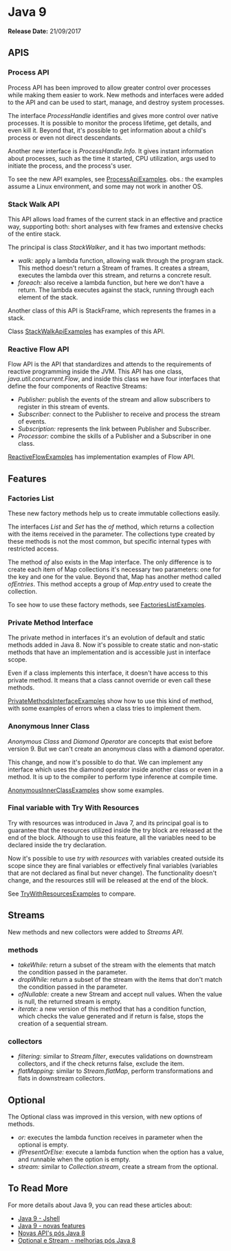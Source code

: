 # Java 9

**Release Date:** 21/09/2017

## APIS

### Process API

Process API has been improved to allow greater control over processes while making them easier to work. New methods and interfaces were added to the API and can be used to start, manage, and destroy system processes.

The interface _ProcessHandle_ identifies and gives more control over native processes. It is possible to monitor the process lifetime, get details, and even kill it. Beyond that, it's possible to get information about a child's process or even not direct descendants.

Another new interface is _ProcessHandle.Info_. It gives instant information about processes, such as the time it started, CPU utilization, args used to initiate the process, and the process's user.

To see the new API examples, see [ProcessApiExamples](https://github.com/frozendo/study-java/blob/java-9/src/com/frozendo/apis/ProcessApiExamples.java).
obs.: the examples assume a Linux environment, and some may not work in another OS.

### Stack Walk API

This API allows load frames of the current stack in an effective and practice way, supporting both: short analyses with few frames and extensive checks of the entire stack.

The principal is class _StackWalker_, and it has two important methods:

* *walk:* apply a lambda function, allowing walk through the program stack. This method doesn't return a Stream of frames. It creates a stream, executes the lambda over this stream, and returns a concrete result.
* *foreach:* also receive a lambda function, but here we don't have a return. The lambda executes against the stack, running through each element of the stack.

Another class of this API is StackFrame, which represents the frames in a stack.

Class [StackWalkApiExamples](https://github.com/frozendo/study-java/blob/java-9/src/com/frozendo/apis/StackWalkApiExamples.java) has examples of this API.

### Reactive Flow API

Flow API is the API that standardizes and attends to the requirements of reactive programming inside the JVM. This API has one class, _java.util.concurrent.Flow_, and inside this class we have four interfaces that define the four components of Reactive Streams:

* *Publisher:* publish the events of the stream and allow subscribers to register in this stream of events.
* *Subscriber:* connect to the Publisher to receive and process the stream of events.
* *Subscription:* represents the link between Publisher and Subscriber.
* *Processor:* combine the skills of a Publisher and a Subscriber in one class.

[ReactiveFlowExamples](https://github.com/frozendo/study-java/blob/java-9/src/com/frozendo/apis/ReactiveFlowExamples.java) has implementation examples of Flow API.

## Features

### Factories List

These new factory methods help us to create immutable collections easily.

The interfaces _List_ and _Set_ has the *of* method, which returns a collection with the items received in the parameter. The collections type created by these methods is not the most common, but specific internal types with restricted access.

The method *of* also exists in the Map interface. The only difference is to create each item of Map collections it's necessary two parameters: one for the key and one for the value. Beyond that, Map has another method called *ofEntries*. This method accepts a group of _Map.entry_ used to create the collection.

To see how to use these factory methods, see [FactoriesListExamples](https://github.com/frozendo/study-java/blob/java-9/src/com/frozendo/features/FactoriesListExamples.java).

### Private Method Interface

The private method in interfaces it's an evolution of default and static methods added in Java 8. Now it's possible to create static and non-static methods that have an implementation and is accessible just in interface scope.

Even if a class implements this interface, it doesn't have access to this private method. It means that a class cannot override or even call these methods.

[PrivateMethodsInterfaceExamples](https://github.com/frozendo/study-java/blob/java-9/src/com/frozendo/features/PrivateMethodsInterfaceExamples.java) show how to use this kind of method, with some examples of errors when a class tries to implement them.

### Anonymous Inner Class

_Anonymous Class_ and _Diamond Operator_ are concepts that exist before version 9. But we can't create an anonymous class with a diamond operator.

This change, and now it's possible to do that. We can implement any interface which uses the diamond operator inside another class or even in a method. It is up to the compiler to perform type inference at compile time.

[AnonymousInnerClassExamples](https://github.com/frozendo/study-java/blob/java-9/src/com/frozendo/features/AnonymousInnerClassExamples.java) show some examples.

### Final variable with Try With Resources

Try with resources was introduced in Java 7, and its principal goal is to guarantee that the resources utilized inside the try block are released at the end of the block. Although to use this feature, all the variables need to be declared inside the try declaration.

Now it's possible to use _try with resources_ with variables created outside its scope since they are final variables or effectively final variables (variables that are not declared as final but never change). The functionality doesn't change, and the resources still will be released at the end of the block.

See [TryWithResourcesExamples](https://github.com/frozendo/study-java/blob/java-9/src/com/frozendo/features/TryWithResourcesExamples.java) to compare.

## Streams

New methods and new collectors were added to _Streams API_.

### methods

* *takeWhile:* return a subset of the stream with the elements that match the condition passed in the parameter.
* *dropWhile:* return a subset of the stream with the items that don't match the condition passed in the parameter.
* *ofNullable:* create a new Stream and accept null values. When the value is null, the returned stream is empty.
* *iterate:* a new version of this method that has a condition function, which checks the value generated and if return is false, stops the creation of a sequential stream.

### collectors
* *filtering:* similar to _Stream.filter_, executes validations on downstream collectors, and if the check returns false, exclude the item.
* *flatMapping:* similar to _Stream.flatMap_, perform transformations and flats in downstream collectors.

## Optional

The Optional class was improved in this version, with new options of methods.

* *or:* executes the lambda function receives in parameter when the optional is empty.
* *ifPresentOrElse:* execute a lambda function when the option has a value, and runnable when the option is empty.
* *stream:* similar to _Collection.stream_, create a stream from the optional.

## To Read More
For more details about Java 9, you can read these articles about:

* [Java 9 - Jshell](https://frozendo.medium.com/java-9-jshell-e3a75b850a9e)
* [Java 9 - novas features](https://frozendo.medium.com/java-9-novas-features-e6780508748c)
* [Novas API's pós Java 8](https://frozendo.medium.com/novas-apis-p%C3%B3s-java-8-4a1a05a93a93)
* [Optional e Stream - melhorias pós Java 8](https://frozendo.medium.com/optional-e-stream-melhorias-p%C3%B3s-java-8-95262079396f)